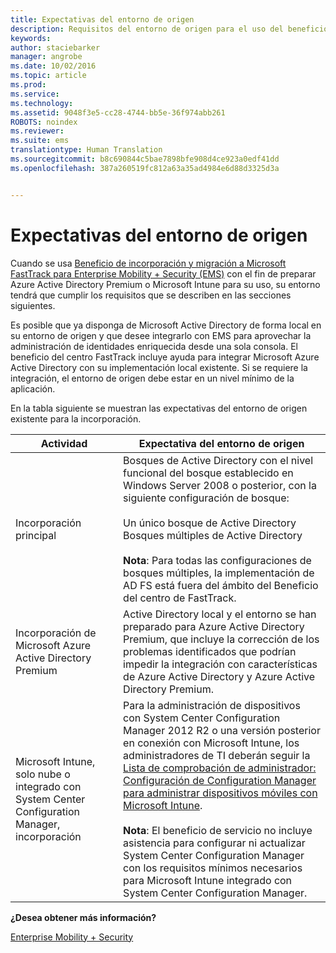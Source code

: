 ```yaml
---
title: Expectativas del entorno de origen
description: Requisitos del entorno de origen para el uso del beneficio del centro de FastTrack
keywords: 
author: staciebarker
manager: angrobe
ms.date: 10/02/2016
ms.topic: article
ms.prod: 
ms.service: 
ms.technology: 
ms.assetid: 9048f3e5-cc28-4744-bb5e-36f974abb261
ROBOTS: noindex
ms.reviewer: 
ms.suite: ems
translationtype: Human Translation
ms.sourcegitcommit: b8c690844c5bae7898bfe908d4ce923a0edf41dd
ms.openlocfilehash: 387a260519fc812a63a35ad4984e6d88d3325d3a


---
```



# Expectativas del entorno de origen
Cuando se usa [Beneficio de incorporación y migración a Microsoft FastTrack para Enterprise Mobility + Security (EMS)](fasttrack-center-benefit-for-enterprise-mobility-suite-ems.md) con el fin de preparar Azure Active Directory Premium o Microsoft Intune para su uso, su entorno tendrá que cumplir los requisitos que se describen en las secciones siguientes.

Es posible que ya disponga de Microsoft Active Directory de forma local en su entorno de origen y que desee integrarlo con EMS para aprovechar la administración de identidades enriquecida desde una sola consola. El beneficio del centro FastTrack incluye ayuda para integrar Microsoft Azure Active Directory con su implementación local existente. Si se requiere la integración, el entorno de origen debe estar en un nivel mínimo de la aplicación.

En la tabla siguiente se muestran las expectativas del entorno de origen existente para la incorporación.

|Actividad|Expectativa del entorno de origen|
|------------|----------------------------------|
|Incorporación principal|Bosques de Active Directory con el nivel funcional del bosque establecido en Windows Server 2008 o posterior, con la siguiente configuración de bosque:<br /><br />Un único bosque de Active Directory<br />Bosques múltiples de Active Directory </br></br>**Nota**: Para todas las configuraciones de bosques múltiples, la implementación de AD FS está fuera del ámbito del Beneficio del centro de FastTrack.|
|Incorporación de Microsoft Azure Active Directory Premium|Active Directory local y el entorno se han preparado para Azure Active Directory Premium, que incluye la corrección de los problemas identificados que podrían impedir la integración con características de Azure Active Directory y Azure Active Directory Premium.|
|Microsoft Intune, solo nube o integrado con System Center Configuration Manager, incorporación|Para la administración de dispositivos con System Center Configuration Manager 2012 R2 o una versión posterior en conexión con Microsoft Intune, los administradores de TI deberán seguir la [Lista de comprobación de administrador: Configuración de Configuration Manager para administrar dispositivos móviles con Microsoft Intune](https://technet.microsoft.com/library/jj943763.aspx).</br></br> **Nota**: El beneficio de servicio no incluye asistencia para configurar ni actualizar System Center Configuration Manager con los requisitos mínimos necesarios para Microsoft Intune integrado con System Center Configuration Manager.|

**¿Desea obtener más información?**

[Enterprise Mobility + Security](https://www.microsoft.com/en-us/cloud-platform/enterprise-mobility)


<!--HONumber=Oct16_HO3-->


